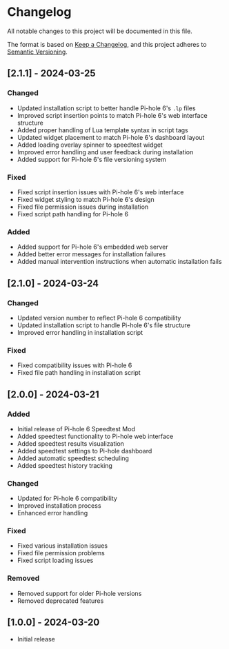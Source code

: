# Changelog

All notable changes to this project will be documented in this file.

The format is based on [Keep a Changelog](https://keepachangelog.com/en/1.0.0/),
and this project adheres to [Semantic Versioning](https://semver.org/spec/v2.0.0.html).

## [2.1.1] - 2024-03-25

### Changed
- Updated installation script to better handle Pi-hole 6's `.lp` files
- Improved script insertion points to match Pi-hole 6's web interface structure
- Added proper handling of Lua template syntax in script tags
- Updated widget placement to match Pi-hole 6's dashboard layout
- Added loading overlay spinner to speedtest widget
- Improved error handling and user feedback during installation
- Added support for Pi-hole 6's file versioning system

### Fixed
- Fixed script insertion issues with Pi-hole 6's web interface
- Fixed widget styling to match Pi-hole 6's design
- Fixed file permission issues during installation
- Fixed script path handling for Pi-hole 6

### Added
- Added support for Pi-hole 6's embedded web server
- Added better error messages for installation failures
- Added manual intervention instructions when automatic installation fails

## [2.1.0] - 2024-03-24

### Changed
- Updated version number to reflect Pi-hole 6 compatibility
- Updated installation script to handle Pi-hole 6's file structure
- Improved error handling in installation script

### Fixed
- Fixed compatibility issues with Pi-hole 6
- Fixed file path handling in installation script

## [2.0.0] - 2024-03-21

### Added
- Initial release of Pi-hole 6 Speedtest Mod
- Added speedtest functionality to Pi-hole web interface
- Added speedtest results visualization
- Added speedtest settings to Pi-hole dashboard
- Added automatic speedtest scheduling
- Added speedtest history tracking

### Changed
- Updated for Pi-hole 6 compatibility
- Improved installation process
- Enhanced error handling

### Fixed
- Fixed various installation issues
- Fixed file permission problems
- Fixed script loading issues

### Removed
- Removed support for older Pi-hole versions
- Removed deprecated features

## [1.0.0] - 2024-03-20
- Initial release 